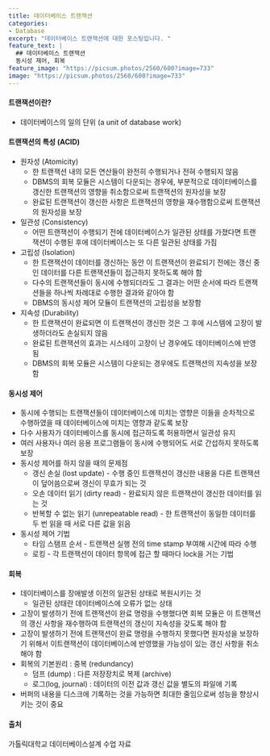 ```yaml
---
title: 데이터베이스 트랜잭션
categories:
- Database
excerpt: "데이터베이스 트랜잭션에 대한 포스팅입니다. "
feature_text: |
  ## 데이터베이스 트랜잭션
  동시성 제어, 회복
feature_image: "https://picsum.photos/2560/600?image=733"
image: "https://picsum.photos/2560/600?image=733"
---
```


#### 트랜잭션이란?

- 데이터베이스의 일의 단위 (a unit of database work)
  
  
#### 트랜잭션의 특성 (ACID)

- 원자성 (Atomicity)
  - 한 트랜잭션 내의 모든 연산들이 완전히 수행되거나 전혀 수행되지  않음
  - DBMS의 회복 모듈은 시스템이 다운되는 경우에, 부분적으로 데이터베이스를 갱신한 트랜잭션의 영향을 취소함으로써 트랜잭션의 원자성을 보장
  - 완료된 트랜잭션이 갱신한 사항은 트랜잭션의 영향을 재수행함으로써 트랜잭션의 원자성을 보장
- 일관성 (Consistency) 
  - 어떤 트랜잭션이 수행되기 전에 데이터베이스가 일관된 상태를 가졌다면 트랜잭션이 수행된 후에 데이터베이스는 또 다른 일관된 상태를 가짐
- 고립성 (Isolation)
  - 한 트랜잭션이 데이터를 갱신하는 동안 이 트랜잭션이 완료되기 전에는 갱신 중인 데이터를 다른 트랜잭션들이 접근하지 못하도록 해야 함
  - 다수의 트랜잭션들이 동시에 수행되더라도 그 결과는 어떤 순서에 따라 트랜잭션들을 하나씩 차례대로 수행한 결과와 같아야 함
  - DBMS의 동시성 제어 모듈이 트랜잭션의 고립성을 보장함
- 지속성 (Durability)
  - 한 트랜잭션이 완료되면 이 트랜잭션이 갱신한 것은 그 후에 시스템에 고장이 발생하더라도 손실되지 않음
  - 완료된 트랜잭션의 효과는 시스테이 고장이 난 경우에도 데이터베이스에 반영됨
  - DBMS의 회복 모듈은 시스템이 다운되는 경우에도 트랜잭션의 지속성을 보장함
  
  
#### 동시성 제어

- 동시에 수행되는 트랜잭션들이 데이터베이스에 미치는 영향은 이들을 순차적으로 수행하였을 때 데이터베이스에 미치는 영향과 같도록 보장
- 다수 사용자가 데이터베이스를 동시에 접근하도록 허용하면서 일관성 유지
- 여러 사용자나 여러 응용 프로그램들이 동시에 수행되어도 서로 간섭하지 못하도록 보장
- 동시성 제어를 하지 않을 때의 문제점
  - 갱신 손실 (lost update) - 수행 중인 트랜잭션이 갱신한 내용을 다른 트랜잭션이 덮어씀으로써 갱신이 무효가 되는 것
  - 오손 데이터 읽기 (dirty read) - 완료되지 않은 트랜잭션이 갱신한 데이터를 읽는 것
  - 반복할 수 없는 읽기 (unrepeatable read) - 한 트랜잭션이 동일한 데이터를 두 번 읽을 때 서로 다른 값을 읽음
- 동시성 제어 기법
  - 타임 스탬프 순서 - 트랜잭션 실행 전의 time stamp 부여해 시간에 따라 수행
  - 로킹 - 각 트랜잭션이 데이터 항목에 접근 할 때마다 lock을 거는 기법
  
  
#### 회복

- 데이터베이스를 장애발생 이전의 일관된 상태로 복원시키는 것
  - 일관된 상태란 데이터베이스에 오류가 없는 상태
- 고장이 발생하기 전에 트랜잭션이 완료 명령을 수행했다면 회복 모듈은 이 트랜잭션의 갱신 사항을 재수행하여 트랜잭션의 갱신이 지속성을 갖도록 해야 함
- 고장이 발생하기 전에 트랜잭션이 완료 명령을 수행하지 못했다면 원자성을 보장하기 위해서 이트랜잭션이 데이터베이스에 반영했을 가능성이 있는 갱신 사항을 취소해야 함
- 회복의 기본원리 : 중복 (redundancy)
  - 덤프 (dump) : 다른 저장장치로 복제 (archive)
  - 로그(log, journal) : 데이터의 이전  값과 갱신 값을 별도의 파일에 기록
- 버퍼의 내용을 디스크에 기록하는 것을 가능하면 최대한 줄임으로써 성능을 향상시키는 것이 중요
  
  
#### 출처

가톨릭대학교 데이터베이스설계 수업 자료

